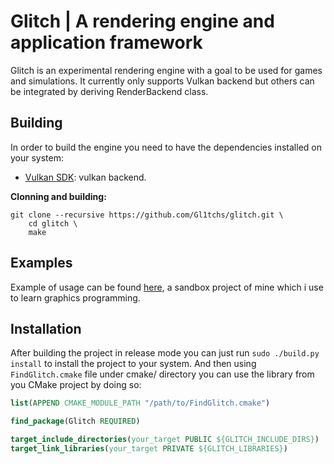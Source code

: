 # Glitch | A rendering engine and application framework

Glitch is an experimental rendering engine with a goal to be used for games
and simulations. It currently only supports Vulkan backend but others can
be integrated by deriving RenderBackend class.

## Building

In order to build the engine you need to have the dependencies installed on your
system:
- [Vulkan SDK](https://www.lunarg.com/vulkan-sdk/): vulkan backend.

**Clonning and building:**
```
git clone --recursive https://github.com/Gl1tchs/glitch.git \
    cd glitch \
    make 
```

## Examples

Example of usage can be found [here](https://github.com/Gl1tchs/glitch-sandbox),
a sandbox project of mine which i use to learn graphics programming.

## Installation

After building the project in release mode you can just run `sudo ./build.py install`
to install the project to your system. And then using `FindGlitch.cmake` file under
cmake/ directory you can use the library from you CMake project by doing so:

```cmake
list(APPEND CMAKE_MODULE_PATH "/path/to/FindGlitch.cmake")

find_package(Glitch REQUIRED)

target_include_directories(your_target PUBLIC ${GLITCH_INCLUDE_DIRS})
target_link_libraries(your_target PRIVATE ${GLITCH_LIBRARIES})
```
